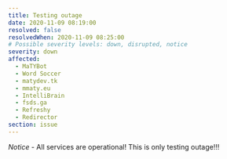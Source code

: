 ```yaml
---
title: Testing outage
date: 2020-11-09 08:19:00
resolved: false
resolvedWhen: 2020-11-09 08:25:00
# Possible severity levels: down, disrupted, notice
severity: down
affected:
  - MaTYBot
  - Word Soccer
  - matydev.tk
  - mmaty.eu
  - IntelliBrain
  - fsds.ga
  - Refreshy
  - Redirector
section: issue
---
```


*Notice* - All services are operational! This is only testing outage!!!
